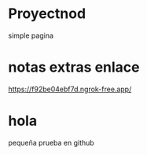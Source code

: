 # Proyectnod
simple pagina

# notas extras enlace
https://f92be04ebf7d.ngrok-free.app/

# hola
pequeña prueba en github
